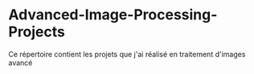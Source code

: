 # Advanced-Image-Processing-Projects
Ce répertoire contient les projets que j'ai réalisé en traitement d'images avancé
